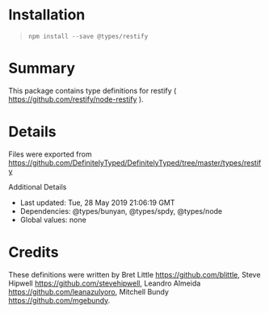 # Installation
> `npm install --save @types/restify`

# Summary
This package contains type definitions for restify ( https://github.com/restify/node-restify ).

# Details
Files were exported from https://github.com/DefinitelyTyped/DefinitelyTyped/tree/master/types/restify

Additional Details
 * Last updated: Tue, 28 May 2019 21:06:19 GMT
 * Dependencies: @types/bunyan, @types/spdy, @types/node
 * Global values: none

# Credits
These definitions were written by Bret Little <https://github.com/blittle>, Steve Hipwell <https://github.com/stevehipwell>, Leandro Almeida <https://github.com/leanazulyoro>, Mitchell Bundy <https://github.com/mgebundy>.
